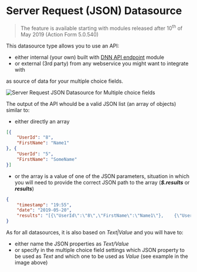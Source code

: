 # Server Request (JSON) Datasource

> The feature is available starting with modules released after 10<sup>th</sup> of May 2019 (Action Form 5.0.540)

This datasource type allows you to use an API:
* either internal (your own) built with [DNN API endpoint](https://www.dnnsharp.com/dnn/modules/custom-dnn-api-endpoint) module
* or external (3rd party) from any webservice you might want to integrate with

as source of data for your multiple choice fields.

![Server Request JSON Datasource for Multiple choice fields](https://static.dnnsharp.com/documentation/server_request_JSON_datasource.png "Server Request JSON Datasource for Multiple choice fields")

The output of the API whould be a valid JSON list (an array of objects) similar to:
* either directly an array
```json
[{
	"UserId": "8",
	"FirstName": "Name1"
}, {
	"UserId": "5",
	"FirstName": "SomeName"
}]
``` 
* or the array is a value of one of the JSON parameters, situation in which you will need to provide the correct JSON path to the array (**_$.results_** or **_results_**)
```json
{
	"timestamp": "19:55",
	"date": "2019-05-20",
	"results": "[{\"UserId\":\"8\",\"FirstName\":\"Name1\"},    {\"UserId\":\"5\",\"FirstName\":\"SomeName\"}]"
}
```
As for all datasources, it is also based on _Text|Value_ and you will have to:
* either name the JSON properties as _Text/Value_
* or specify in the multiple choice field settings which JSON property to be used as _Text_ and which one to be used as _Value_ (see example in the image above)